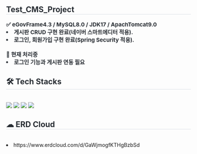 <div style="text-align: left;"> 
    <h2 style="border-bottom: 1px solid #d8dee4; color: #282d33;"> Test_CMS_Project </h2>  
    <div style="font-weight: 700; font-size: 15px; text-align: left; color: #282d33;"> ✅ eGovFrame4.3 / MySQL8.0 / JDK17 / ApachTomcat9.0 </li></li><br/></li><li> 게시판 CRUD 구현 완료(네이버 스마트에디터 적용).</li><li> 로그인, 회원가입 구현 완료(Spring Security 적용).</li></li><br/></li>📣 현재 처리중</li><li> 로그인 기능과 게시판 연동 필요 </div> 
    <div style="text-align: left;">
    <h2 style="border-bottom: 1px solid #d8dee4; color: #282d33;"> 🛠️ Tech Stacks </h2> <br> 
    <div style="margin: ; text-align: left;" "text-align: left;"> <img src="https://img.shields.io/badge/Spring-6DB33F?style=for-the-badge&logo=Spring&logoColor=white">
          <img src="https://img.shields.io/badge/Java-007396?style=for-the-badge&logo=Java&logoColor=white">
          <img src="https://img.shields.io/badge/MySQL-4479A1?style=for-the-badge&logo=MySQL&logoColor=white">
          <img src="https://img.shields.io/badge/Javascript-F7DF1E?style=for-the-badge&logo=Javascript&logoColor=white">
          </div>
    </div>
    <div style="text-align: left;">
    <h2 style="border-bottom: 1px solid #d8dee4; color: #282d33;"> ☁ ERD Cloud </h2> <br> 
    <div style="margin: ; text-align: left;" "text-align: left;"> 
        <li>https://www.erdcloud.com/d/GaWjmogfKTHgBzbSd</li>
    </div>
    

